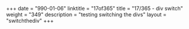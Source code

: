 +++
date = "990-01-06"
linktitle   =  "17of365"
title = "17/365 - div switch"
weight = "349"
description = "testing switching the divs"
layout = "switchthediv"
+++ 
